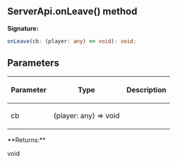 
## ServerApi.onLeave() method

**Signature:**

```typescript
onLeave(cb: (player: any) => void): void;
```

## Parameters

<table><thead><tr><th>

Parameter


</th><th>

Type


</th><th>

Description


</th></tr></thead>
<tbody><tr><td>

cb


</td><td>

(player: any) =&gt; void


</td><td>


</td></tr>
</tbody></table>
**Returns:**

void

